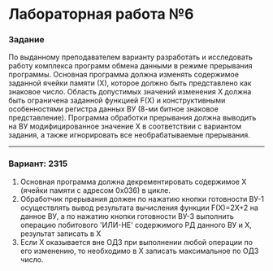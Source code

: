 # Лабораторная работа №6

### Задание

По выданному преподавателем варианту разработать и исследовать работу комплекса программ обмена данными в режиме прерывания программы. Основная программа должна изменять содержимое заданной ячейки памяти (Х), которое должно быть представлено как знаковое число. Область допустимых значений изменения Х должна быть ограничена заданной функцией F(X) и конструктивными особенностями регистра данных ВУ (8-ми битное знаковое представление). Программа обработки прерывания должна выводить на ВУ модифицированное значение Х в соответствии с вариантом задания, а также игнорировать все необрабатываемые прерывания.

---

### Вариант: 2315

1. Основная программа должна декрементировать содержимое X (ячейки памяти с адресом 0x036) в цикле.
2. Обработчик прерывания должен по нажатию кнопки готовности ВУ-1 осуществлять вывод результата вычисления функции F(X)=2X+2 на данное ВУ, a по нажатию кнопки готовности ВУ-3 выполнить операцию побитового 'ИЛИ-НЕ' содержимого РД данного ВУ и Х, результат записать в Х
3. Если Х оказывается вне ОДЗ при выполнении любой операции по его изменению, то необходимо в Х записать максимальное по ОДЗ число.

